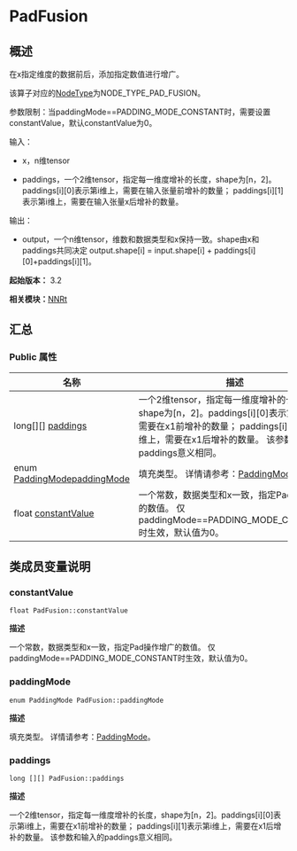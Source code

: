 # PadFusion


## 概述

在x指定维度的数据前后，添加指定数值进行增广。

该算子对应的[NodeType](_n_n_rt_v10.md#nodetype)为NODE_TYPE_PAD_FUSION。

参数限制：当paddingMode==PADDING_MODE_CONSTANT时，需要设置constantValue，默认constantValue为0。

输入：

- x，n维tensor

- paddings，一个2维tensor，指定每一维度增补的长度，shape为[n，2]。paddings[i][0]表示第i维上，需要在输入张量前增补的数量； paddings[i][1]表示第i维上，需要在输入张量x后增补的数量。

输出：

- output，一个n维tensor，维数和数据类型和x保持一致。shape由x和paddings共同决定 output.shape[i] = input.shape[i] + paddings[i][0]+paddings[i][1]。

**起始版本：** 3.2

**相关模块：**[NNRt](_n_n_rt_v10.md)


## 汇总


### Public 属性

| 名称 | 描述 | 
| -------- | -------- |
| long[][] [paddings](#paddings) | 一个2维tensor，指定每一维度增补的长度，shape为[n，2]。paddings[i][0]表示第i维上，需要在x1前增补的数量； paddings[i][1]表示第i维上，需要在x1后增补的数量。 该参数和输入的paddings意义相同。  | 
| enum [PaddingMode](_n_n_rt_v10.md#paddingmode)[paddingMode](#paddingmode) | 填充类型。 详情请参考：[PaddingMode](_n_n_rt_v10.md#paddingmode)。  | 
| float [constantValue](#constantvalue) | 一个常数，数据类型和x一致，指定Pad操作增广的数值。 仅paddingMode==PADDING_MODE_CONSTANT时生效，默认值为0。  | 


## 类成员变量说明


### constantValue

```
float PadFusion::constantValue
```
**描述**

一个常数，数据类型和x一致，指定Pad操作增广的数值。 仅paddingMode==PADDING_MODE_CONSTANT时生效，默认值为0。


### paddingMode

```
enum PaddingMode PadFusion::paddingMode
```
**描述**

填充类型。 详情请参考：[PaddingMode](_n_n_rt_v10.md#paddingmode)。


### paddings

```
long [][] PadFusion::paddings
```
**描述**

一个2维tensor，指定每一维度增补的长度，shape为[n，2]。paddings[i][0]表示第i维上，需要在x1前增补的数量； paddings[i][1]表示第i维上，需要在x1后增补的数量。 该参数和输入的paddings意义相同。
